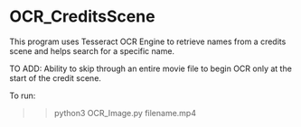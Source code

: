 # OCR_CreditsScene
This program uses Tesseract OCR Engine to retrieve names from a credits scene and helps search for a specific name.


TO ADD:
Ability to skip through an entire movie file to begin OCR only at the start of the credit scene.


To run:
>>python3 OCR_Image.py filename.mp4
